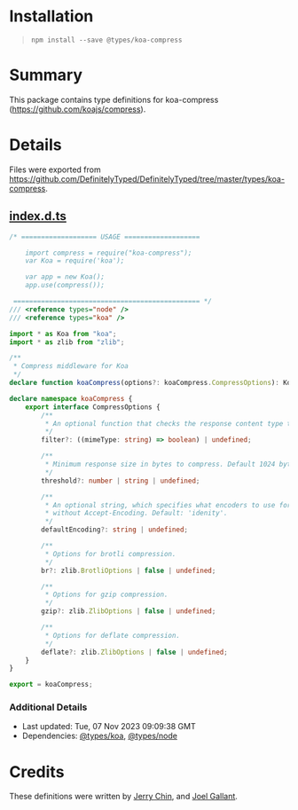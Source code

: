 # Installation
> `npm install --save @types/koa-compress`

# Summary
This package contains type definitions for koa-compress (https://github.com/koajs/compress).

# Details
Files were exported from https://github.com/DefinitelyTyped/DefinitelyTyped/tree/master/types/koa-compress.
## [index.d.ts](https://github.com/DefinitelyTyped/DefinitelyTyped/tree/master/types/koa-compress/index.d.ts)
````ts
/* =================== USAGE ===================

    import compress = require("koa-compress");
    var Koa = require('koa');

    var app = new Koa();
    app.use(compress());

 =============================================== */
/// <reference types="node" />
/// <reference types="koa" />

import * as Koa from "koa";
import * as zlib from "zlib";

/**
 * Compress middleware for Koa
 */
declare function koaCompress(options?: koaCompress.CompressOptions): Koa.Middleware;

declare namespace koaCompress {
    export interface CompressOptions {
        /**
         * An optional function that checks the response content type to decide whether to compress. By default, it uses compressible.
         */
        filter?: ((mimeType: string) => boolean) | undefined;

        /**
         * Minimum response size in bytes to compress. Default 1024 bytes or 1kb.
         */
        threshold?: number | string | undefined;

        /**
         * An optional string, which specifies what encoders to use for requests
         * without Accept-Encoding. Default: 'idenity'.
         */
        defaultEncoding?: string | undefined;

        /**
         * Options for brotli compression.
         */
        br?: zlib.BrotliOptions | false | undefined;

        /**
         * Options for gzip compression.
         */
        gzip?: zlib.ZlibOptions | false | undefined;

        /**
         * Options for deflate compression.
         */
        deflate?: zlib.ZlibOptions | false | undefined;
    }
}

export = koaCompress;

````

### Additional Details
 * Last updated: Tue, 07 Nov 2023 09:09:38 GMT
 * Dependencies: [@types/koa](https://npmjs.com/package/@types/koa), [@types/node](https://npmjs.com/package/@types/node)

# Credits
These definitions were written by [Jerry Chin](https://github.com/hellopao), and [Joel Gallant](https://github.com/joelgallant).
